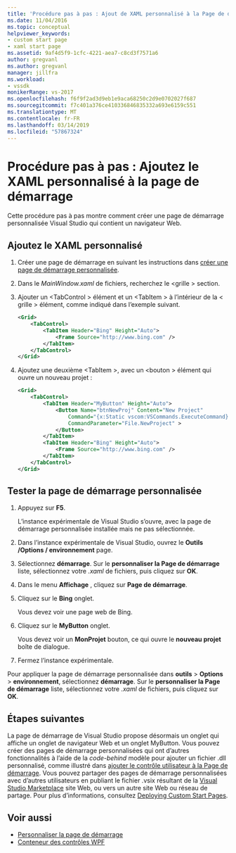 ```yaml
---
title: 'Procédure pas à pas : Ajout de XAML personnalisé à la Page de démarrage | Microsoft Docs'
ms.date: 11/04/2016
ms.topic: conceptual
helpviewer_keywords:
- custom start page
- xaml start page
ms.assetid: 9af4d5f9-1cfc-4221-aea7-c8cd3f7571a6
author: gregvanl
ms.author: gregvanl
manager: jillfra
ms.workload:
- vssdk
monikerRange: vs-2017
ms.openlocfilehash: f6f9f2ad3d9eb1e9aca68250c2d9e0702027f687
ms.sourcegitcommit: f7c401a376ce410336846835332a693e6159c551
ms.translationtype: MT
ms.contentlocale: fr-FR
ms.lasthandoff: 03/14/2019
ms.locfileid: "57867324"
---
```

# <a name="walkthrough-add-custom-xaml-to-the-start-page"></a>Procédure pas à pas : Ajoutez le XAML personnalisé à la page de démarrage

Cette procédure pas à pas montre comment créer une page de démarrage personnalisée Visual Studio qui contient un navigateur Web.

## <a name="add-custom-xaml"></a>Ajoutez le XAML personnalisé

1.  Créer une page de démarrage en suivant les instructions dans [créer une page de démarrage personnalisée](../extensibility/creating-a-custom-start-page.md).

2.  Dans le *MainWindow.xaml* de fichiers, recherchez le \<grille > section.

3.  Ajouter un \<TabControl > élément et un \<TabItem > à l’intérieur de la \< grille > élément, comme indiqué dans l’exemple suivant.

    ```xml
    <Grid>
        <TabControl>
            <TabItem Header="Bing" Height="Auto">
                <Frame Source="http://www.bing.com" />
            </TabItem>
        </TabControl>
    </Grid>
    ```

4.  Ajoutez une deuxième \<TabItem >, avec un \<bouton > élément qui ouvre un nouveau projet :

    ```xml
    <Grid>
        <TabControl>
            <TabItem Header="MyButton" Height="Auto">
                <Button Name="btnNewProj" Content="New Project"
                    Command="{x:Static vscom:VSCommands.ExecuteCommand}"
                    CommandParameter="File.NewProject" >
                </Button>
            </TabItem>
            <TabItem Header="Bing" Height="Auto">
                <Frame Source="http://www.bing.com" />
            </TabItem>
        </TabControl>
    </Grid>
    ```

## <a name="test-the-custom-start-page"></a>Tester la page de démarrage personnalisée

1.  Appuyez sur **F5**.

     L’instance expérimentale de Visual Studio s’ouvre, avec la page de démarrage personnalisée installée mais ne pas sélectionnée.

2.  Dans l’instance expérimentale de Visual Studio, ouvrez le **Outils /Options / environnement** page.

3.  Sélectionnez **démarrage**. Sur le **personnaliser la Page de démarrage** liste, sélectionnez votre *.xaml* de fichiers, puis cliquez sur **OK**.

4.  Dans le menu **Affichage** , cliquez sur **Page de démarrage**.

5.  Cliquez sur le **Bing** onglet.

     Vous devez voir une page web de Bing.

6.  Cliquez sur le **MyButton** onglet.

     Vous devez voir un **MonProjet** bouton, ce qui ouvre le **nouveau projet** boîte de dialogue.

7.  Fermez l’instance expérimentale.

Pour appliquer la page de démarrage personnalisée dans **outils** > **Options** > **environnement**, sélectionnez **démarrage**. Sur le **personnaliser la Page de démarrage** liste, sélectionnez votre *.xaml* de fichiers, puis cliquez sur **OK**.

## <a name="next-steps"></a>Étapes suivantes

La page de démarrage de Visual Studio propose désormais un onglet qui affiche un onglet de navigateur Web et un onglet MyButton. Vous pouvez créer des pages de démarrage personnalisées qui ont d’autres fonctionnalités à l’aide de la *code-behind* modèle pour ajouter un fichier .dll personnalisé, comme illustré dans [ajouter le contrôle utilisateur à la Page de démarrage](../extensibility/adding-user-control-to-the-start-page.md). Vous pouvez partager des pages de démarrage personnalisées avec d’autres utilisateurs en publiant le fichier .vsix résultant de la [Visual Studio Marketplace](https://marketplace.visualstudio.com/) site Web, ou vers un autre site Web ou réseau de partage. Pour plus d’informations, consultez [Deploying Custom Start Pages](../extensibility/deploying-custom-start-pages.md).

## <a name="see-also"></a>Voir aussi

- [Personnaliser la page de démarrage](../ide/customizing-the-start-page-for-visual-studio.md)
- [Conteneur des contrôles WPF](https://msdn.microsoft.com/library/a0177167-d7db-4205-9607-8ae316952566)